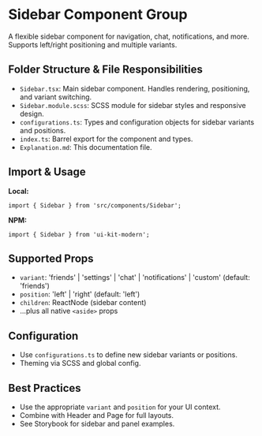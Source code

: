 # Sidebar Component Group

A flexible sidebar component for navigation, chat, notifications, and more. Supports left/right positioning and multiple variants.

## Folder Structure & File Responsibilities

- `Sidebar.tsx`: Main sidebar component. Handles rendering, positioning, and variant switching.
- `Sidebar.module.scss`: SCSS module for sidebar styles and responsive design.
- `configurations.ts`: Types and configuration objects for sidebar variants and positions.
- `index.ts`: Barrel export for the component and types.
- `Explanation.md`: This documentation file.

## Import & Usage

**Local:**

```tsx
import { Sidebar } from 'src/components/Sidebar';
```

**NPM:**

```tsx
import { Sidebar } from 'ui-kit-modern';
```

## Supported Props

- `variant`: 'friends' | 'settings' | 'chat' | 'notifications' | 'custom' (default: 'friends')
- `position`: 'left' | 'right' (default: 'left')
- `children`: ReactNode (sidebar content)
- ...plus all native `<aside>` props

## Configuration

- Use `configurations.ts` to define new sidebar variants or positions.
- Theming via SCSS and global config.

## Best Practices

- Use the appropriate `variant` and `position` for your UI context.
- Combine with Header and Page for full layouts.
- See Storybook for sidebar and panel examples.
